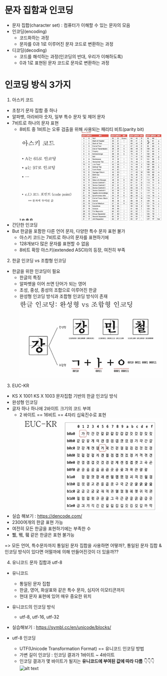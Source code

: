 # 문자 집함과 인코딩
- 문자 집합(character set) : 컴퓨터가 이해할 수 있는 문자의 모음
- 인코딩(encoding) 
    - 코드화하는 과정
    - 문자를 0과 1로 이루어진 문자 코드로 변환하는 과정
- 디코딩(decoding)
    - 코드를 해석하는 과정(인코딩의 반대, 우리가 이해하도록)
    - 0과 1로 표현된 문자 코드로 문자로 변환하는 과정

# 인코딩 방식 3가지

1. 아스키 코드
- 초창기 문자 집합 중 하나
- 알파벳, 아라비아 숫자, 일부 특수 문자 및 제어 문자
- 7비트로 하나의 문자 표현
    - 8비트 중 1비트는 오류 검출을 위해 사용되는 패리티 비트(parity bit)
![alt text](../java/image/image-15.png)
- 간단한 인코딩
- But 한글을 포함한 다른 언어 문자, 다양한 특수 문자 표현 불가
    - 아스키 코드는 7비트로 하나의 문자를 표현하기에
    - 128개보다 많은 문자를 표현할 수 없음
    - 8비트 확장 아스키(extended ASCII)의 등장, 여전히 부족

2. 한글 인코딩 vs 조합형 인코딩
- 한글을 위한 인코딩이 필요
    - 한글의 특징
    - 알파벳을 이어 쓰면 단어가 되는 영어
    - 초성, 중성, 종성의 조합으로 이루어진 한글
    - 완성형 인코딩 방식과 조합형 인코딩 방식이 존재
![alt text](../java/image/image-16.png)

3. EUC-KR
- KS X 1001 KS X 1003 문자집합 기반의 한글 인코딩 방식
- 완성형 인코딩
- 글자 하나 하나에 2바이트 크기의 코드 부여
    - 2 바이트 == 16비트 == 4자리 십육진수로 표현
![alt text](../java/image/image-17.png)
- 실습 해보기 : https://dencode.com/
- 2300여개의 한글 표현 가능
- 여전히 모든 한글을 표현하기에는 부족한 수
- 쀏, 뙠, 휔 같은 한글은 표현 불가능

=> 모든 언어, 특수문자까지 통일된 문자 집합을 사용하면 어떻까?, 통일된 문자 집합 & 인코딩 방식이 있다면 어떨까에 의해 만들어진것이 더 있을까??

4. 유니코드 문자 집합과 utf-8
- 유니코드
    - 통일된 문자 집합
    - 한글, 영어, 화살표와 같은 특수 문자, 심지어 이모티콘까지
    - 현대 문자 표현에 있어 매우 중요한 위치
- 유니코드의 인코딩 방식
    - utf-8, utf-16, utf-32
- 실습해보기 :  https://symbl.cc/en/unicode/blocks/

- utf-8 인코딩
    - UTF(Unicode Transformation Format) == 유니코드 인코딩 방법
    - 가변 길이 인코딩 : 인코딩 결과가 1바이트 ~ 4바이트
    - 인코딩 결과가 몇 바이트가 될지는 <strong>유니코드에 부여된 값에 따라 다름</strong> 👇👇👇
![alt text](../java/image-18/image.png)


